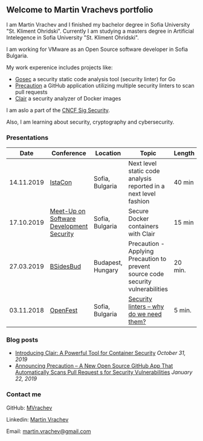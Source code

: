 ## Welcome to Martin Vrachevs portfolio

I am Martin Vrachev and I finished my bachelor degree in Sofia University "St. Kliment Ohridski".
Currently I am studying a masters degree in Artificial Intelegence in Sofia University "St. Kliment Ohridski".

I am working for VMware as an Open Source software developer in Sofia Bulgaria.

My work experenice includes projects like:
- [Gosec](https://github.com/securego/gosec) a security static code analysis tool (security linter) for Go
- [Precaution](https://github.com/vmware/precaution) a GitHub application utilizing multiple security linters to scan pull requests
- [Clair](https://github.com/coreos/clair) a security analyzer of Docker images

I am aslo a part of the [CNCF Sig Security](https://github.com/cncf/sig-security).

Also, I am learning about security, cryptography and cybersecurity.


### Presentations

| Date | Conference | Location | Topic | Length |
| --- | --- | --- | --- | --- |
| 14.11.2019 | [IstaCon](https://www.istacon.org/) | Sofia, Bulgaria | Next level static code analysis reported in a next level fashion | 40 min |
| 17.10.2019 | [Meet-Up on Software Development Security](https://www.meetup.com/VMwareBulgaria/events/265555699/?isFirstPublish=true&fbclid=IwAR3xfYmXcMZdSC_gl74eUkKxcimdiqs3qgbg2xd6yqf18JJhAUT1Y5T_SB0) | Sofia, Bulgaria | Secure Docker containers with Clair | 15 min |
| 27.03.2019 | [BSidesBud](https://2019.bsidesbud.com/) | Budapest, Hungary | Precaution - Applying Precaution to prevent source code security vulnerabilities | 20 min.
| 03.11.2018 | [OpenFest](https://www.openfest.org/2018/bg/) | Sofia, Bulgaria | [Security linters – why do we need them?](https://www.youtube.com/watch?v=GcffWbg2ERY&t=35s) | 5 min.

### Blog posts

- [Introducing Clair: A Powerful Tool for Container Security](https://blogs.vmware.com/opensource/2019/10/31/clair-container-security/) *October 31, 2019*
- [Announcing Precaution – A New Open Source GitHub App That Automatically Scans Pull Request s for Security Vulnerabilities](https://blogs.vmware.com/opensource/2019/01/22/precaution-open-source-github-app/) *January 22, 2019*


### Contact me

GitHub: [MVrachev](https://github.com/MVrachev)

Linkedin: [Martin Vrachev](https://www.linkedin.com/in/martin-vrachev/)

Email: <martin.vrachev@gmail.com>
